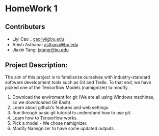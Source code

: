 # HomeWork 1
## Contributers
* Liyi Cao：<caoliyi@bu.edu>
* Anish Asthana: <asthana@bu.edu>
* Jiaxin Tang: <jxtang@bu.edu>

## Project Description:
The aim of this project is to familiarize ourselves with industry-standard software development tools such as Git and Trello. To that end, we have picked one of the Tensorflow Models (namignizer) to modify.
1. Download the enviroment for git (We are all using Windows machines, so we downloaded Git Bash).
2. Learn about github's features and web settings.
3. Run through basic git tutorial to understand how to use git.
4. Learn how to Tensorflow works.
5. Pick a model - We chose namignizer.
6. Modify Namignizer to have some updated outputs. 
